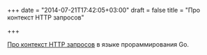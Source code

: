 +++
date = "2014-07-21T17:42:05+03:00"
draft = false
title = "Про контекст HTTP запросов"

+++

<p><a href="http://elithrar.github.io/article/map-string-interface/">Про контекст HTTP запросов</a> в языке прораммирования Go.</p>

